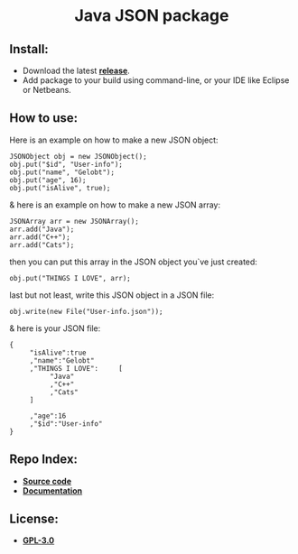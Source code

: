 <h1 align="center">Java JSON package</h1>

## Install:
- Download the latest [**release**](https://github.com/iAhmadGad/Java-JSON-Handler/releases).
- Add package to your build using command-line, or your IDE like Eclipse or Netbeans.
## How to use:
Here is an example on how to make a new JSON object:
```
JSONObject obj = new JSONObject();
obj.put("$id", "User-info");
obj.put("name", "Gelobt");
obj.put("age", 16);
obj.put("isAlive", true);
```
& here is an example on how to make a new JSON array:
```
JSONArray arr = new JSONArray();
arr.add("Java");
arr.add("C++");
arr.add("Cats");
```
then you can put this array in the JSON object you`ve just created:
```
obj.put("THINGS I LOVE", arr);
```
last but not least, write this JSON object in a JSON file:
```
obj.write(new File("User-info.json"));
```
& here is your JSON file:
```
{
     "isAlive":true
     ,"name":"Gelobt"
     ,"THINGS I LOVE":     [
          "Java"
          ,"C++"
          ,"Cats"
     ]

     ,"age":16
     ,"$id":"User-info"
}
```
## Repo Index:
- [**Source code**](https://github.com/iAhmadGad/Java-JSON-Handler/tree/main/src/dev/iahmadgad/json)
- [**Documentation**](https://github.com/iAhmadGad/Java-JSON-Handler/tree/main/docs)
## License:
- [**GPL-3.0**](https://github.com/iAhmadGad/Java-JSON-Handler/blob/main/LICENSE)

